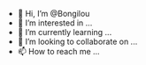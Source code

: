- 👋 Hi, I’m @Bongilou
- 👀 I’m interested in ...
- 🌱 I’m currently learning ...
- 💞️ I’m looking to collaborate on ...
- 📫 How to reach me ...

<!---
Bongilou/Bongilou is a ✨ special ✨ repository because its `README.md` (this file) appears on your GitHub profile.
You can click the Preview link to take a look at your changes.
--->
